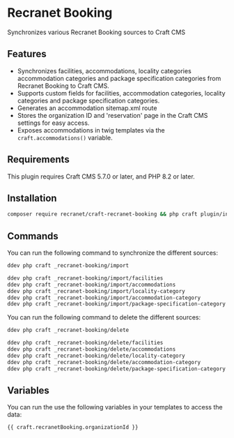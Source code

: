 # Recranet Booking

Synchronizes various Recranet Booking sources to Craft CMS

## Features

- Synchronizes facilities, accommodations, locality categories accommodation categories and package specification categories from Recranet Booking to Craft CMS.
- Supports custom fields for facilities, accommodation categories, locality categories and package specification categories.
- Generates an accommodation sitemap.xml route
- Stores the organization ID and 'reservation' page in the Craft CMS settings for easy access.
- Exposes accommodations in twig templates via the `craft.accommodations()` variable.

## Requirements

This plugin requires Craft CMS 5.7.0 or later, and PHP 8.2 or later.

## Installation

```bash 
composer require recranet/craft-recranet-booking && php craft plugin/install _recranet-booking
```

## Commands

You can run the following command to synchronize the different sources:

```bash
ddev php craft _recranet-booking/import

ddev php craft _recranet-booking/import/facilities
ddev php craft _recranet-booking/import/accommodations
ddev php craft _recranet-booking/import/locality-category
ddev php craft _recranet-booking/import/accommodation-category
ddev php craft _recranet-booking/import/package-specification-category
```

You can run the following command to delete the different sources:

```bash
ddev php craft _recranet-booking/delete

ddev php craft _recranet-booking/delete/facilities
ddev php craft _recranet-booking/delete/accommodations
ddev php craft _recranet-booking/delete/locality-category
ddev php craft _recranet-booking/delete/accommodation-category
ddev php craft _recranet-booking/delete/package-specification-category
```

## Variables

You can run the use the following variables in your templates to access the data:

```twig
{{ craft.recranetBooking.organizationId }}
```